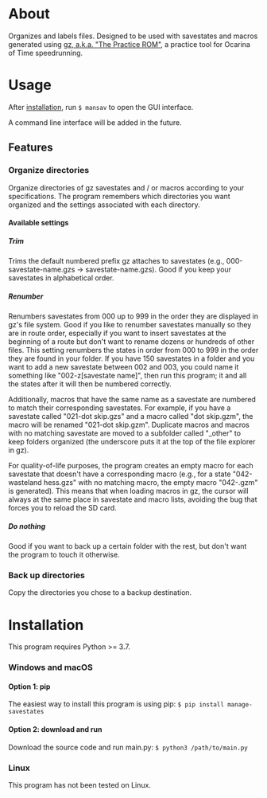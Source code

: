 # About

Organizes and labels files. Designed to be used with savestates and macros generated using [gz, a.k.a. "The Practice ROM"](https://github.com/glankk/gz), a practice tool for Ocarina of Time speedrunning.

# Usage

After [installation](#installation), run `$ mansav` to open the GUI interface.

A command line interface will be added in the future.

## Features

### Organize directories

Organize directories of gz savestates and / or macros according to your specifications. The program remembers which directories you want organized and the settings associated with each directory.

#### Available settings

##### Trim

Trims the default numbered prefix gz attaches to savestates (e.g., 000-savestate-name.gzs -> savestate-name.gzs). Good if you keep your savestates in alphabetical order.

##### Renumber

Renumbers savestates from 000 up to 999 in the order they are displayed in gz's file system. Good if you like to renumber savestates manually so they are in route order, especially if you want to insert savestates at the beginning of a route but don't want to rename dozens or hundreds of other files. This setting renumbers the states in order from 000 to 999 in the order they are found in your folder. If you have 150 savestates in a folder and you want to add a new savestate between 002 and 003, you could name it something like "002-z[savestate name]", then run this program; it and all the states after it will then be numbered correctly. 

Additionally, macros that have the same name as a savestate are numbered to match their corresponding savestates. For example, if you have a savestate called "021-dot skip.gzs" and a macro called "dot skip.gzm", the macro will be renamed "021-dot skip.gzm". Duplicate macros and macros with no matching savestate are moved to a subfolder called "_other" to keep folders organized (the underscore puts it at the top of the file explorer in gz).

For quality-of-life purposes, the program creates an empty macro for each savestate that doesn't have a corresponding macro (e.g., for a state "042-wasteland hess.gzs" with no matching macro, the empty macro "042-.gzm" is generated). This means that when loading macros in gz, the cursor will always at the same place in savestate and macro lists, avoiding the bug that forces you to reload the SD card.

##### Do nothing

Good if you want to back up a certain folder with the rest, but don't want the program to touch it otherwise.

### Back up directories

Copy the directories you chose to a backup destination.

# Installation

This program requires Python >= 3.7.

### Windows and macOS

#### Option 1: pip

The easiest way to install this program is using pip: `$ pip install manage-savestates`

#### Option 2: download and run

Download the source code and run main.py: `$ python3 /path/to/main.py`

### Linux

This program has not been tested on Linux.
